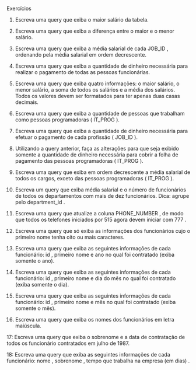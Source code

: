 Exercícios
1. Escreva uma query que exiba o maior salário da tabela.

2. Escreva uma query que exiba a diferença entre o maior e o menor salário.

3. Escreva uma query que exiba a média salarial de cada JOB_ID , ordenando pela média salarial em ordem decrescente.

4. Escreva uma query que exiba a quantidade de dinheiro necessária para realizar o pagamento de todas as pessoas funcionárias.

5. Escreva uma query que exiba quatro informações: o maior salário, o menor salário, a soma de todos os salários e a média dos salários. Todos os valores devem ser formatados para ter apenas duas casas decimais.

6. Escreva uma query que exiba a quantidade de pessoas que trabalham como pessoas programadoras ( IT_PROG ).

7. Escreva uma query que exiba a quantidade de dinheiro necessária para efetuar o pagamento de cada profissão ( JOB_ID ).

8. Utilizando a query anterior, faça as alterações para que seja exibido somente a quantidade de dinheiro necessária para cobrir a folha de pagamento das pessoas programadoras ( IT_PROG ).

9. Escreva uma query que exiba em ordem decrescente a média salarial de todos os cargos, exceto das pessoas programadoras ( IT_PROG ).

10. Escreva um query que exiba média salarial e o número de funcionários de todos os departamentos com mais de dez funcionários. Dica: agrupe pelo department_id .

11. Escreva uma query que atualize a coluna PHONE_NUMBER , de modo que todos os telefones iniciados por 515 agora devem iniciar com 777 .

12. Escreva uma query que só exiba as informações dos funcionários cujo o primeiro nome tenha oito ou mais caracteres.

13. Escreva uma query que exiba as seguintes informações de cada funcionário: id , primeiro nome e ano no qual foi contratado (exiba somente o ano).

14. Escreva uma query que exiba as seguintes informações de cada funcionário: id , primeiro nome e dia do mês no qual foi contratado (exiba somente o dia).

15. Escreva uma query que exiba as seguintes informações de cada funcionário: id , primeiro nome e mês no qual foi contratado (exiba somente o mês).

16. Escreva uma query que exiba os nomes dos funcionários em letra maiúscula.

17: Escreva uma query que exiba o sobrenome e a data de contratação de todos os funcionário contratados em julho de 1987.

18: Escreva uma query que exiba as seguintes informações de cada funcionário: nome , sobrenome , tempo que trabalha na empresa (em dias) .
